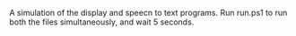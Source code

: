 A simulation of the display and speecn to text programs.
Run run.ps1 to run both the files simultaneously, and wait 5 seconds.
